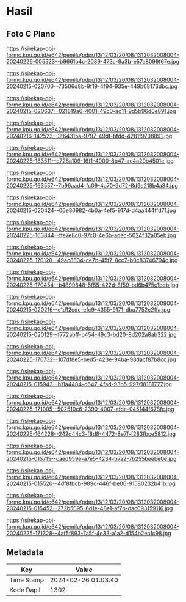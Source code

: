 # Hasil

## Foto C Plano

https://sirekap-obj-formc.kpu.go.id/e642/pemilu/pdpr/13/12/03/20/08/1312032008004-20240226-005523--b9661b4c-2089-473c-9a3b-e57a8099f67e.jpg

https://sirekap-obj-formc.kpu.go.id/e642/pemilu/pdpr/13/12/03/20/08/1312032008004-20240215-020700--73506d8b-9f19-4f94-935e-449b08176dbc.jpg

https://sirekap-obj-formc.kpu.go.id/e642/pemilu/pdpr/13/12/03/20/08/1312032008004-20240215-020637--021819a6-4001-49c0-ad11-9d5b96d0e891.jpg

https://sirekap-obj-formc.kpu.go.id/e642/pemilu/pdpr/13/12/03/20/08/1312032008004-20240216-142523--3f64315a-9797-49df-bfdd-4281f9708891.jpg

https://sirekap-obj-formc.kpu.go.id/e642/pemilu/pdpr/13/12/03/20/08/1312032008004-20240225-163511--c728a109-16f1-4000-8b47-ac4a29b4501e.jpg

https://sirekap-obj-formc.kpu.go.id/e642/pemilu/pdpr/13/12/03/20/08/1312032008004-20240225-163557--7b96aad4-fc09-4a70-9d72-8d9e218b4a84.jpg

https://sirekap-obj-formc.kpu.go.id/e642/pemilu/pdpr/13/12/03/20/08/1312032008004-20240215-020424--06e30982-4b0a-4ef5-917d-d4aa444ffd71.jpg

https://sirekap-obj-formc.kpu.go.id/e642/pemilu/pdpr/13/12/03/20/08/1312032008004-20240225-163844--ffe7e8c0-97c0-4e6b-adec-5024f32a05eb.jpg

https://sirekap-obj-formc.kpu.go.id/e642/pemilu/pdpr/13/12/03/20/08/1312032008004-20240225-170120--49ac8834-ce7b-45f7-8cc7-b0c83746794c.jpg

https://sirekap-obj-formc.kpu.go.id/e642/pemilu/pdpr/13/12/03/20/08/1312032008004-20240225-170454--b4899848-5f55-422d-8f59-bd6b475c1bdb.jpg

https://sirekap-obj-formc.kpu.go.id/e642/pemilu/pdpr/13/12/03/20/08/1312032008004-20240215-020216--c1d12cdc-efc9-4355-9171-dba7752e2ffa.jpg

https://sirekap-obj-formc.kpu.go.id/e642/pemilu/pdpr/13/12/03/20/08/1312032008004-20240215-020129--f772abff-b454-49c3-bd20-8d202a8ab322.jpg

https://sirekap-obj-formc.kpu.go.id/e642/pemilu/pdpr/13/12/03/20/08/1312032008004-20240225-170732--107df8e5-bed5-423e-94ba-98dacf87b8cc.jpg

https://sirekap-obj-formc.kpu.go.id/e642/pemilu/pdpr/13/12/03/20/08/1312032008004-20240215-015943--b11a4484-d647-4fad-93b5-997f18181777.jpg

https://sirekap-obj-formc.kpu.go.id/e642/pemilu/pdpr/13/12/03/20/08/1312032008004-20240225-171005--502510c6-2390-4007-afde-045144f678fc.jpg

https://sirekap-obj-formc.kpu.go.id/e642/pemilu/pdpr/13/12/03/20/08/1312032008004-20240225-164228--242d44c3-f8d8-4472-8e7f-f283fbce5812.jpg

https://sirekap-obj-formc.kpu.go.id/e642/pemilu/pdpr/13/12/03/20/08/1312032008004-20240215-015715--caed959e-a7e5-4234-b7a2-7b255beebe0e.jpg

https://sirekap-obj-formc.kpu.go.id/e642/pemilu/pdpr/13/12/03/20/08/1312032008004-20240215-015520--4df8fbcb-989c-446f-be06-91580232b41b.jpg

https://sirekap-obj-formc.kpu.go.id/e642/pemilu/pdpr/13/12/03/20/08/1312032008004-20240215-015452--272b5095-6d1e-48e1-af7b-dac093159116.jpg

https://sirekap-obj-formc.kpu.go.id/e642/pemilu/pdpr/13/12/03/20/08/1312032008004-20240225-171328--4af5f893-7a5f-4e33-a1a2-d154b2ea1c98.jpg


## Metadata

| Key        | Value               |
| ---------- | ------------------- |
| Time Stamp | 2024-02-26 01:03:40 |
| Kode Dapil | 1302                |



